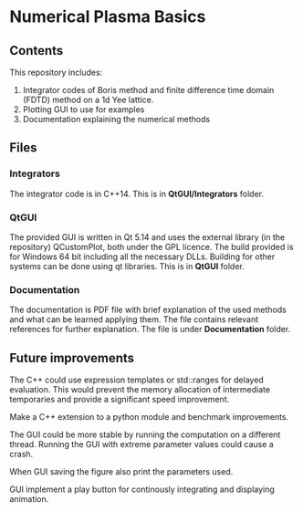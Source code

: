 # Numerical Plasma Basics
## Contents
This repository includes:
 1. Integrator codes of Boris method and finite difference time domain (FDTD) method on a 1d Yee lattice.
 2. Plotting GUI to use for examples
 3. Documentation explaining the numerical methods
## Files
### Integrators
The integrator code is in C++14. This is in **QtGUI/Integrators** folder.
### QtGUI
The provided GUI is written in Qt 5.14 and uses the external library (in the repository) QCustomPlot, both under the GPL licence. The build provided is for Windows 64 bit including all the necessary DLLs. Building for other systems can be done using qt libraries. This is in **QtGUI** folder.
### Documentation
The documentation is PDF file with brief explanation of the used methods and what can be learned applying them. The file contains relevant references for further explanation. The file is under **Documentation** folder.
## Future improvements
The C++ could use expression templates or std::ranges for delayed evaluation. This would prevent the memory allocation of intermediate temporaries and provide a significant speed improvement.

Make a C++ extension to a python module and benchmark improvements.

The GUI could be more stable by running the computation on a different thread. Running the GUI with extreme parameter values could cause a crash.

When GUI saving the figure also print the parameters used.

GUI implement a play button for continously integrating and displaying animation.
